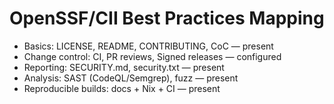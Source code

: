 
# OpenSSF/CII Best Practices Mapping

- Basics: LICENSE, README, CONTRIBUTING, CoC — present
- Change control: CI, PR reviews, Signed releases — configured
- Reporting: SECURITY.md, security.txt — present
- Analysis: SAST (CodeQL/Semgrep), fuzz — present
- Reproducible builds: docs + Nix + CI — present
